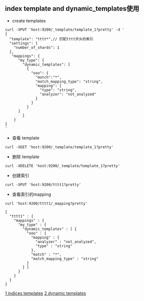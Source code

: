 ## index template and dynamic_templates使用

- create templates
```
curl -XPUT 'host:9200/_template/template_1?pretty' -d '
{
  "template": "tttt*",// 匹配tttt开头的索引
  "settings": {
    "number_of_shards": 1
  },
   "mappings": {
      "my_type": {
        "dynamic_templates": [
          {
            "ooo": {
              "match":"*", 
              "match_mapping_type": "string",
              "mapping": {
                "type": "string",
                "analyzer": "not_analyzed"
              }
            }
          }
      ]
		}
	}
}
'
```
- 查看 template
```
curl -XGET 'host:9200/_template/template_1?pretty'
```
- 删除 template
```
curl -XDELETE 'host:9200/_template/template_1?pretty'
```

- 创建索引
```
curl -XPUT 'host:9200/tttt1?pretty'
```
- 查看索引的mapping
```
curl 'host:9200/tttt1/_mapping?pretty'

{
  "tttt1" : {
    "mappings" : {
      "my_type" : {
        "dynamic_templates" : [ {
          "ooo" : {
            "mapping" : {
              "analyzer" : "not_analyzed",
              "type" : "string"
            },
            "match" : "*",
            "match_mapping_type" : "string"
          }
        } ]
      }
    }
  }
}

```

[1 indices templates](https://www.elastic.co/guide/en/elasticsearch/reference/current/indices-templates.html)
[2 dynamic templates](https://www.elastic.co/guide/en/elasticsearch/guide/current/custom-dynamic-mapping.html#custom-dynamic-mapping)
